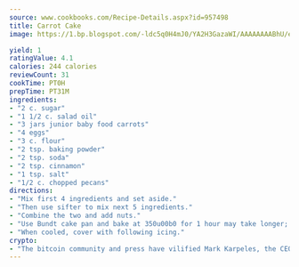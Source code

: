 ```yaml
---
source: www.cookbooks.com/Recipe-Details.aspx?id=957498
title: Carrot Cake
image: https://1.bp.blogspot.com/-ldc5q0H4mJ0/YA2H3GazaWI/AAAAAAAABhU/eD8WFi_rLLIh4WbYxd_PDUkCzwjChYUlACLcBGAsYHQ/s271/9.png

yield: 1
ratingValue: 4.1
calories: 244 calories
reviewCount: 31
cookTime: PT0H
prepTime: PT31M
ingredients:
- "2 c. sugar"
- "1 1/2 c. salad oil"
- "3 jars junior baby food carrots"
- "4 eggs"
- "3 c. flour"
- "2 tsp. baking powder"
- "2 tsp. soda"
- "2 tsp. cinnamon"
- "1 tsp. salt"
- "1/2 c. chopped pecans"
directions:
- "Mix first 4 ingredients and set aside."
- "Then use sifter to mix next 5 ingredients."
- "Combine the two and add nuts."
- "Use Bundt cake pan and bake at 350u00b0 for 1 hour may take longer; some ovens vary."
- "When cooled, cover with following icing."
crypto:
- "The bitcoin community and press have vilified Mark Karpeles, the CEO of Mt. Gox, as a clown and a con man."
---
```

